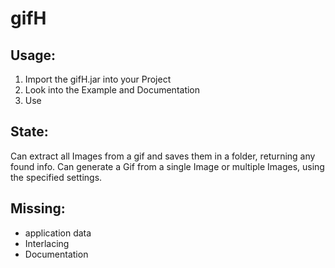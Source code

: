 # gifH

## Usage:
1. Import the gifH.jar into your Project
2. Look into the Example and Documentation
3. Use

## State:
Can extract all Images from a gif and saves them in a folder, returning any found info.
Can generate a Gif from a single Image or multiple Images, using the specified settings.


## Missing:
* application data
* Interlacing
* Documentation
